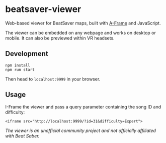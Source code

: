 # beatsaver-viewer

[A-Frame]: https://aframe.io

Web-based viewer for BeatSaver maps, built with [A-Frame] and JavaScript.

The viewer can be embedded on any webpage and works on desktop or mobile. It
can also be previewed within VR headsets.

## Development

```
npm install
npm run start
```

Then head to `localhost:9999` in your browser.

## Usage

I-Frame the viewer and pass a query parameter containing the song ID and difficulty:

```
<iframe src="http://localhost:9999/?id=31&difficulty=Expert">
```

*The viewer is an unofficial community project and not officially affiliated
with Beat Saber.*
